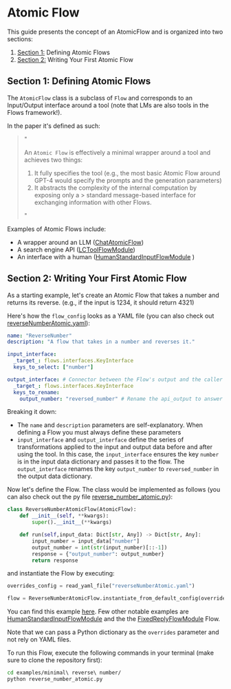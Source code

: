 # Atomic Flow

This guide presents the concept of an AtomicFlow and is organized into two sections:
1. [Section 1:](#section-1-defining-atomic-flows) Defining Atomic Flows
2. [Section 2:](#section-2-writing-your-first-atomic-flow) Writing Your First Atomic Flow

## Section 1: Defining Atomic Flows

The `AtomicFlow` class is a subclass of `Flow` and corresponds to an Input/Output interface around a tool (note that LMs are also tools in the Flows framework!).

In the paper it's defined as such:

> "
>
> An `Atomic Flow` is effectively a minimal wrapper around
> a tool and achieves two things:
> 1.  It fully specifies the tool (e.g., the most basic Atomic Flow around 
> GPT-4 would specify the prompts and the generation parameters)
> 2. It abstracts the complexity of the internal computation by exposing only a > standard message-based interface for exchanging information with other Flows.
>
> "

Examples of Atomic Flows include:
* A wrapper around an LLM ([ChatAtomicFlow](https://huggingface.co/aiflows/ChatFlowModule))
* A search engine API ([LCToolFlowModule](https://huggingface.co/aiflows/LCToolFlowModule))
* An interface with a human ([HumanStandardInputFlowModule](https://huggingface.co/aiflows/HumanStandardInputFlowModule)
)

## Section 2: Writing Your First Atomic Flow

As a starting example, let's create an Atomic Flow that takes a number and returns its reverse. (e.g., if the input is 1234, it should return 4321)

Here's how the `flow_config` looks as a YAML file (you can also check out [reverseNumberAtomic.yaml](../examples/minimal%20reverse%20number/reverseNumberAtomic.yaml)):

```yaml
name: "ReverseNumber"
description: "A flow that takes in a number and reverses it."

input_interface:
  _target_: flows.interfaces.KeyInterface
  keys_to_select: ["number"]

output_interface: # Connector between the Flow's output and the caller
  _target_: flows.interfaces.KeyInterface
  keys_to_rename:
    output_number: "reversed_number" # Rename the api_output to answer
```

Breaking it down:
- The `name` and `description` parameters are self-explanatory. When defining a Flow you must always define these parameters
- `input_interface` and `output_interface` define the series of transformations applied to the input and output data before and after using the tool. In this case, the `input_interface` ensures the key `number` is in the input data dictionary and passes it to the flow. The `output_interface` renames the key `output_number` to `reversed_number` in the output data dictionary.

Now let's define the Flow. The class would be implemented as follows (you can also check out the py file [reverse_number_atomic.py](../examples/minimal%20reverse%20number/reverse_number_atomic.py)):
```python
class ReverseNumberAtomicFlow(AtomicFlow):
    def __init__(self, **kwargs):
        super().__init__(**kwargs)

    def run(self,input_data: Dict[str, Any]) -> Dict[str, Any]:
        input_number = input_data["number"]
        output_number = int(str(input_number)[::-1])
        response = {"output_number": output_number}
        return response
```
and instantiate the Flow by executing:
```python
overrides_config = read_yaml_file("reverseNumberAtomic.yaml")

flow = ReverseNumberAtomicFlow.instantiate_from_default_config(overrides=overrides_config)
```
You can find this example [here](../examples/minimal%20reverse%20number/). Few other notable examples are [HumanStandardInputFlowModule](https://huggingface.co/aiflows/HumanStandardInputFlowModule) and the the [FixedReplyFlowModule](https://huggingface.co/aiflows/FixedReplyFlowModule) Flow.

Note that we can pass a Python dictionary as the `overrides` parameter and not rely on YAML files.

To run this Flow, execute the following commands in your terminal (make sure to clone the repository first):
```bash
cd examples/minimal\ reverse\ number/
python reverse_number_atomic.py
```